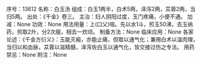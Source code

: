 序号：13612
名称：白玉汤
组成：白玉1两半，白术5两，泽泻2两，苁蓉2两，当归5两。
出处：《千金》卷三。
主治：妇人阴阳过度，玉门疼痛，小便不通。
加减：None
功效：None
用法用量：上(口父)咀。先以水1斗，煎玉50沸，去玉纳药，煎取2升，分2次服，相去一炊顷。
制备方法：None
临床应用：None
各家论述：《千金方衍义》：玉能灭瘢，亦能止痛，但取以通气化；兼用白术以温肉理，当归以和血脉，苁蓉以滋精髓，泽泻佐白玉以通气化，皆交接过伤之专法。
用药禁忌：None
附注：None

